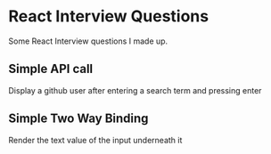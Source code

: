 # React Interview Questions

Some React Interview questions I made up.

## Simple API call

Display a github user after entering a search term and pressing enter

## Simple Two Way Binding

Render the text value of the input underneath it